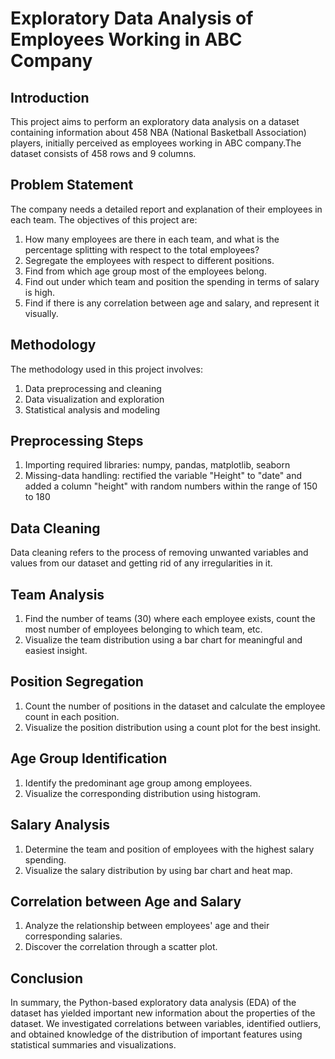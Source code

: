 #  Exploratory Data Analysis of Employees Working in ABC Company

## Introduction

This project aims to perform an exploratory data analysis on a dataset containing information about 458 NBA (National Basketball Association) players, initially perceived as employees working in ABC company.The dataset consists of 458 rows and 9 columns.

## Problem Statement

The company needs a detailed report and explanation of their employees in each team. The objectives of this project are:

1. How many employees are there in each team, and what is the percentage splitting with respect to the total employees?
2. Segregate the employees with respect to different positions.
3. Find from which age group most of the employees belong.
4. Find out under which team and position the spending in terms of salary is high.
5. Find if there is any correlation between age and salary, and represent it visually.

## Methodology

The methodology used in this project involves:

1. Data preprocessing and cleaning
2. Data visualization and exploration
3. Statistical analysis and modeling

## Preprocessing Steps

1. Importing required libraries: numpy, pandas, matplotlib, seaborn
2. Missing-data handling: rectified the variable "Height" to "date" and added a column "height" with random numbers within the range of 150 to 180

## Data Cleaning

Data cleaning refers to the process of removing unwanted variables and values from our dataset and getting rid of any irregularities in it.

## Team Analysis

1. Find the number of teams (30) where each employee exists, count the most number of employees belonging to which team, etc.
2. Visualize the team distribution using a bar chart for meaningful and easiest insight.

## Position Segregation

1. Count the number of positions in the dataset and calculate the employee count in each position.
2. Visualize the position distribution using a count plot for the best insight.

## Age Group Identification

1. Identify the predominant age group among employees.
2. Visualize the corresponding distribution using histogram.

## Salary Analysis

1. Determine the team and position of employees with the highest salary spending.
2. Visualize the salary distribution by using bar chart and heat map.

## Correlation between Age and Salary

1. Analyze the relationship between employees' age and their corresponding salaries.
2. Discover the correlation through a scatter plot.

## Conclusion

In summary, the Python-based exploratory data analysis (EDA) of the dataset has yielded important new information about the properties of the dataset. We investigated correlations between variables, identified outliers, and obtained knowledge of the distribution of important features using statistical summaries and visualizations.











